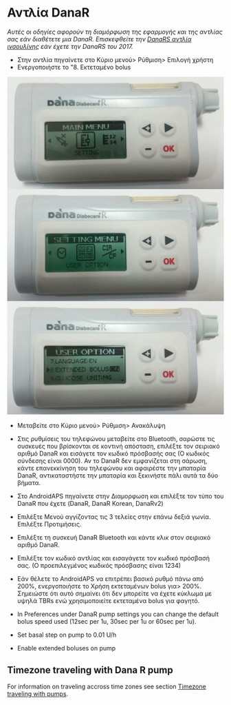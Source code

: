 # Αντλία DanaR

*Αυτές οι οδηγίες αφορούν τη διαμόρφωση της εφαρμογής και της αντλίας σας εάν διαθέτετε μια DanaR. Επισκεφθείτε την [DanaRS αντλία ινσουλίνης](./DanaRS-Insulin-Pump) εάν έχετε την DanaRS του 2017.*

* Στην αντλία πηγαίνετε στο Κύριο μενού> Ρύθμιση> Επιλογή χρήστη
* Ενεργοποιήστε το "8. Εκτεταμένο bolus

![Αντλία DanaR](../images/danar1.png)

* Μεταβείτε στο Κύριο μενού> Ρύθμιση> Ανακάλυψη
* Στις ρυθμίσεις του τηλεφώνου μεταβείτε στο Bluetooth, σαρώστε τις συσκευές που βρίσκονται σε κοντινή απόσταση, επιλέξτε τον σειριακό αριθμό DanaR και εισάγετε τον κωδικό πρόσβασής σας (Ο κωδικός σύνδεσης είναι 0000). Αν το DanaR δεν εμφανίζεται στη σάρωση, κάντε επανεκκίνηση του τηλεφώνου και αφαιρέστε την μπαταρία DanaR, αντικαταστήστε την μπαταρία και ξεκινήστε πάλι αυτά τα δύο βήματα.

* Στο AndroidAPS πηγαίνετε στην Διαμορφωση και επιλέξτε τον τύπο του DanaR που έχετε (DanaR, DanaR Korean, DanaRv2)

* Επιλέξτε Μενού αγγίζοντας τις 3 τελείες στην επάνω δεξιά γωνία. Επιλέξτε Προτιμήσεις.
* Επιλέξτε τη συσκευή DanaR Bluetooth και κάντε κλικ στον σειριακό αριθμό DanaR.
* Επιλέξτε τον κωδικό αντλίας και εισαγάγετε τον κωδικό πρόσβασή σας. (Ο προεπιλεγμένος κωδικός πρόσβασης είναι 1234)
* Εάν θέλετε το AndroidAPS να επιτρέπει βασικό ρυθμό πάνω από 200%, ενεργοποιήστε το Χρήση εκτεταμένων bolus για> 200%. Σημειώστε ότι αυτό σημαίνει ότι δεν μπορείτε να έχετε κύκλωμα με υψηλά TBRs ενώ χρησιμοποιείτε εκτεταμένα bolus για φαγητό.
* In Preferences under DanaR pump settings you can change the default bolus speed used (12sec per 1u, 30sec per 1u or 60sec per 1u).
* Set basal step on pump to 0.01 U/h
* Enable extended boluses on pump

## Timezone traveling with Dana R pump

For information on traveling accross time zones see section [Timezone traveling with pumps](../Usage/Timezone-traveling#danarv2-danars).